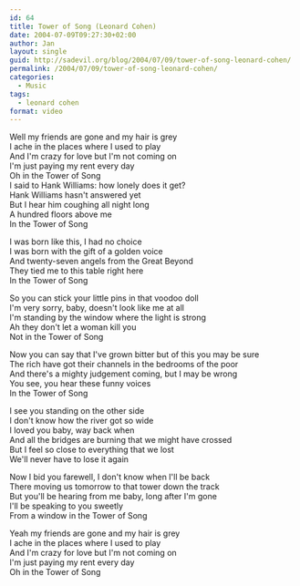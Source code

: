 ```yaml
---
id: 64
title: Tower of Song (Leonard Cohen)
date: 2004-07-09T09:27:30+02:00
author: Jan
layout: single
guid: http://sadevil.org/blog/2004/07/09/tower-of-song-leonard-cohen/
permalink: /2004/07/09/tower-of-song-leonard-cohen/
categories:
  - Music
tags:
  - leonard cohen
format: video
---
```

Well my friends are gone and my hair is grey  
I ache in the places where I used to play  
And I'm crazy for love but I'm not coming on  
I'm just paying my rent every day  
Oh in the Tower of Song  
I said to Hank Williams: how lonely does it get?  
Hank Williams hasn't answered yet  
But I hear him coughing all night long  
A hundred floors above me  
In the Tower of Song

I was born like this, I had no choice  
I was born with the gift of a golden voice  
And twenty-seven angels from the Great Beyond  
They tied me to this table right here  
In the Tower of Song

So you can stick your little pins in that voodoo doll  
I'm very sorry, baby, doesn't look like me at all  
I'm standing by the window where the light is strong  
Ah they don't let a woman kill you  
Not in the Tower of Song

Now you can say that I've grown bitter but of this you may be sure  
The rich have got their channels in the bedrooms of the poor  
And there's a mighty judgement coming, but I may be wrong  
You see, you hear these funny voices  
In the Tower of Song

I see you standing on the other side  
I don't know how the river got so wide  
I loved you baby, way back when  
And all the bridges are burning that we might have crossed  
But I feel so close to everything that we lost  
We'll never have to lose it again

Now I bid you farewell, I don't know when I'll be back  
There moving us tomorrow to that tower down the track  
But you'll be hearing from me baby, long after I'm gone  
I'll be speaking to you sweetly  
From a window in the Tower of Song

Yeah my friends are gone and my hair is grey  
I ache in the places where I used to play  
And I'm crazy for love but I'm not coming on  
I'm just paying my rent every day  
Oh in the Tower of Song
